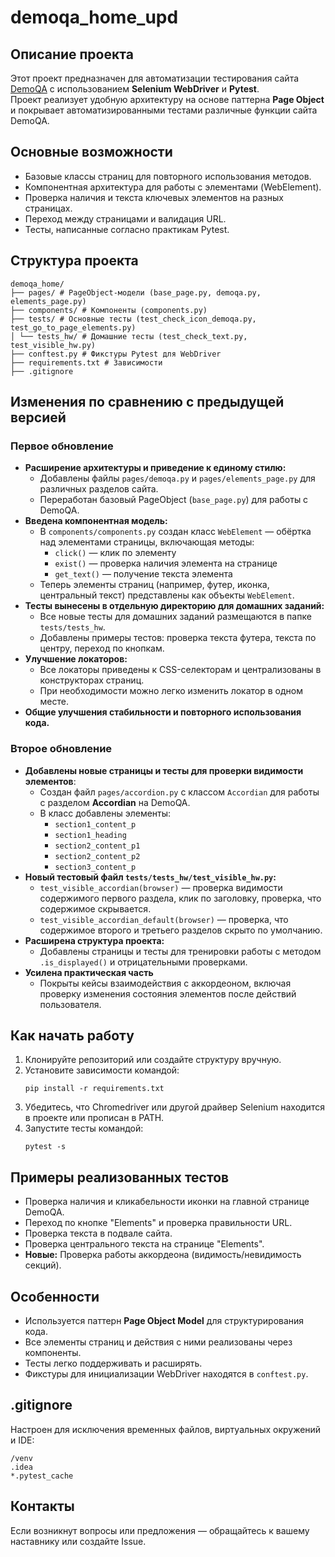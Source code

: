 # demoqa_home_upd

## Описание проекта

Этот проект предназначен для автоматизации тестирования сайта [DemoQA](https://demoqa.com/) с использованием **Selenium WebDriver** и **Pytest**.  
Проект реализует удобную архитектуру на основе паттерна **Page Object** и покрывает автоматизированными тестами различные функции сайта DemoQA.

## Основные возможности

- Базовые классы страниц для повторного использования методов.
- Компонентная архитектура для работы с элементами (WebElement).
- Проверка наличия и текста ключевых элементов на разных страницах.
- Переход между страницами и валидация URL.
- Тесты, написанные согласно практикам Pytest.

## Структура проекта

```
demoqa_home/
├── pages/ # PageObject-модели (base_page.py, demoqa.py, elements_page.py)
├── components/ # Компоненты (components.py)
├── tests/ # Основные тесты (test_check_icon_demoqa.py, test_go_to_page_elements.py)
│ └── tests_hw/ # Домашние тесты (test_check_text.py, test_visible_hw.py)
├── conftest.py # Фикстуры Pytest для WebDriver
├── requirements.txt # Зависимости
├── .gitignore
```


## Изменения по сравнению с предыдущей версией

### **Первое обновление**
- **Расширение архитектуры и приведение к единому стилю:**
  - Добавлены файлы `pages/demoqa.py` и `pages/elements_page.py` для различных разделов сайта.
  - Переработан базовый PageObject (`base_page.py`) для работы с DemoQA.
- **Введена компонентная модель:**
  - В `components/components.py` создан класс `WebElement` — обёртка над элементами страницы, включающая методы:
    - `click()` — клик по элементу
    - `exist()` — проверка наличия элемента на странице
    - `get_text()` — получение текста элемента
  - Теперь элементы страниц (например, футер, иконка, центральный текст) представлены как объекты `WebElement`.
- **Тесты вынесены в отдельную директорию для домашних заданий:**
  - Все новые тесты для домашних заданий размещаются в папке `tests/tests_hw`.
  - Добавлены примеры тестов: проверка текста футера, текста по центру, переход по кнопкам.
- **Улучшение локаторов:**
  - Все локаторы приведены к CSS-селекторам и централизованы в конструкторах страниц.
  - При необходимости можно легко изменить локатор в одном месте.
- **Общие улучшения стабильности и повторного использования кода.**

### **Второе обновление**
- **Добавлены новые страницы и тесты для проверки видимости элементов**:
  - Создан файл `pages/accordion.py` с классом `Accordian` для работы с разделом **Accordian** на DemoQA.
  - В класс добавлены элементы:  
    - `section1_content_p`
    - `section1_heading`
    - `section2_content_p1`
    - `section2_content_p2`
    - `section3_content_p`
- **Новый тестовый файл `tests/tests_hw/test_visible_hw.py`:**
  - `test_visible_accordian(browser)` — проверка видимости содержимого первого раздела, клик по заголовку, проверка, что содержимое скрывается.
  - `test_visible_accordian_default(browser)` — проверка, что содержимое второго и третьего разделов скрыто по умолчанию.
- **Расширена структура проекта:**
  - Добавлены страницы и тесты для тренировки работы с методом `.is_displayed()` и отрицательными проверками.
- **Усилена практическая часть**
  - Покрыты кейсы взаимодействия с аккордеоном, включая проверку изменения состояния элементов после действий пользователя.

## Как начать работу

1. Клонируйте репозиторий или создайте структуру вручную.
2. Установите зависимости командой:
    ```
    pip install -r requirements.txt
    ```
3. Убедитесь, что Chromedriver или другой драйвер Selenium находится в проекте или прописан в PATH.
4. Запустите тесты командой:
    ```
    pytest -s
    ```

## Примеры реализованных тестов

- Проверка наличия и кликабельности иконки на главной странице DemoQA.
- Переход по кнопке "Elements" и проверка правильности URL.
- Проверка текста в подвале сайта.
- Проверка центрального текста на странице "Elements".
- **Новые:** Проверка работы аккордеона (видимость/невидимость секций).

## Особенности

- Используется паттерн **Page Object Model** для структурирования кода.
- Все элементы страниц и действия с ними реализованы через компоненты.
- Тесты легко поддерживать и расширять.
- Фикстуры для инициализации WebDriver находятся в `conftest.py`.

## .gitignore

Настроен для исключения временных файлов, виртуальных окружений и IDE:

```
/venv
.idea
*.pytest_cache
```

## Контакты

Если возникнут вопросы или предложения — обращайтесь к вашему наставнику или создайте Issue.
